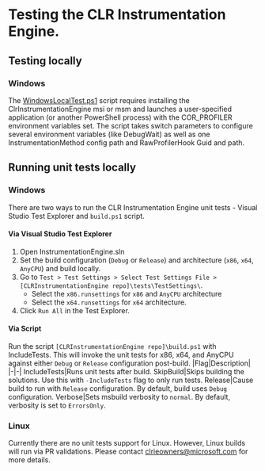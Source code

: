 # Testing the CLR Instrumentation Engine.

## Testing locally

### Windows

The [WindowsLocalTest.ps1](../src/Scripts/WindowsLocalTest.ps1) script requires installing the ClrInstrumentationEngine msi or msm and launches a user-specified application (or another PowerShell process) with the COR_PROFILER environment variables set. The script takes switch parameters to configure several environment variables (like DebugWait) as well as one InstrumentationMethod config path and RawProfilerHook Guid and path.

## Running unit tests locally

### Windows

There are two ways to run the CLR Instrumentation Engine unit tests - Visual Studio Test Explorer and `build.ps1` script.

#### Via Visual Studio Test Explorer

1. Open InstrumentationEngine.sln
2. Set the build configuration (`Debug` or `Release`) and architecture (`x86`, `x64`, `AnyCPU`) and build locally.
3. Go to `Test > Test Settings > Select Test Settings File > [CLRInstrumentationEngine repo]\tests\TestSettings\`.
    - Select the `x86.runsettings` for `x86` and `AnyCPU` architecture
    - Select the `x64.runsettings` for `x64` architecture.
4. Click `Run All` in the Test Explorer.


#### Via Script

Run the script `[CLRInstrumentationEngine repo]\build.ps1` with IncludeTests. This will invoke the unit tests for x86, x64, and AnyCPU against
either `Debug` or `Release` configuration post-build.
|Flag|Description|
|-|-|
IncludeTests|Runs unit tests after build.
SkipBuild|Skips building the solutions. Use this with `-IncludeTests` flag to only run tests.
Release|Cause build to run with `Release` configuration. By default, build uses `Debug` configuration.
Verbose|Sets msbuild verbosity to `normal`. By default, verbosity is set to `ErrorsOnly`.

### Linux

Currently there are no unit tests support for Linux. However, Linux builds will run via PR validations. Please contact
clrieowners@microsoft.com for more details.